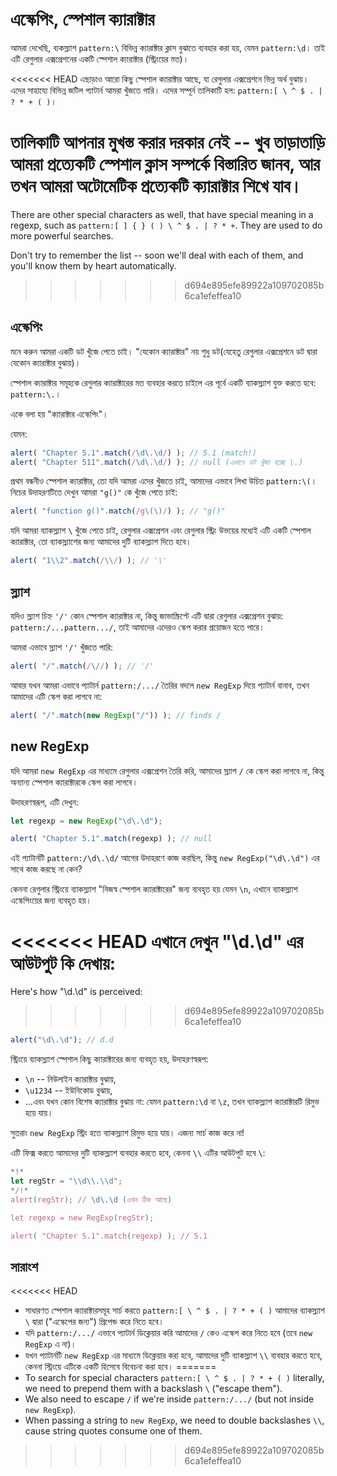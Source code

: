 
# এস্কেপিং, স্পেশাল ক্যারাক্টার

আমরা দেখেছি, ব্যকস্ল্যাশ `pattern:\` বিভিন্ন ক্যারাক্টার ক্লাস বুঝাতে ব্যবহার করা হয়, যেমন `pattern:\d`। তাই এটি রেগুলার এক্সপ্রেশনের একটি স্পেশাল ক্যারাক্টার (স্ট্রিংয়ের মত)।

<<<<<<< HEAD
এছাড়াও আরো কিছু স্পেশাল ক্যারাক্টার আছে, যা রেগুলার এক্সপ্রেশনে ভিন্ন অর্থ বুঝায়। এদের সাহায্যে বিভিন্ন জটিল প্যাটার্ন আমরা খুঁজতে পারি। এদের সম্পূর্ন তালিকাটি হল: `pattern:[ \ ^ $ . | ? * + ( )`।

তালিকাটি আপনার মুখস্ত করার দরকার নেই -- খুব তাড়াতাড়ি আমরা প্রত্যেকটি স্পেশাল ক্লাস সম্পর্কে বিস্তারিত জানব, আর তখন আমরা অটোমেটিক প্রত্যেকটি ক্যারাক্টার শিখে যাব।
=======
There are other special characters as well, that have special meaning in a regexp, such as `pattern:[ ] { } ( ) \ ^ $ . | ? * +`. They are used to do more powerful searches.

Don't try to remember the list -- soon we'll deal with each of them, and you'll know them by heart automatically.
>>>>>>> d694e895efe89922a109702085b6ca1efeffea10

## এস্কেপিং

মনে করুন আমরা একটি ডট খুঁজে পেতে চাই। "যেকোন ক্যারাক্টার" নয় শুধু ডট(যেহেতু রেগুলার এক্সপ্রেশনে ডট দ্বারা যেকোন ক্যারাক্টার বুঝায়)।

স্পেশাল ক্যারাক্টার সমূহকে রেগুলার ক্যারাক্টারের মত ব্যবহার করতে চাইলে এর পূর্বে একটি ব্যাকস্ল্যাশ যুক্ত করতে হবে: `pattern:\.`।

একে বলা হয় "ক্যারাক্টার এস্কেপিং"।

যেমন:
```js run
alert( "Chapter 5.1".match(/\d\.\d/) ); // 5.1 (match!)
alert( "Chapter 511".match(/\d\.\d/) ); // null (এখানে ডট খুঁজা হচ্ছে \.)
```

প্রথম বন্ধনীও স্পেশাল ক্যারাক্টার, তো যদি আমরা এদের খুঁজতে চাই, আমাদের এভাবে লিখা উচিত `pattern:\(`। নিচের উদাহরণটিতে দেখুন আমরা `"g()"` কে খুঁজে পেতে চাই:

```js run
alert( "function g()".match(/g\(\)/) ); // "g()"
```

যদি আমরা ব্যাকস্ল্যাশ `\` খুঁজে পেতে চাই, রেগুলার এক্সপ্রেশন এবং রেগুলার স্ট্রিং উভয়ের মধ্যেই এটি একটি স্পেশাল ক্যারাক্টার, তো ব্যাকস্ল্যাশের জন্য আমাদের দুটি ব্যাকস্ল্যাশ দিতে হবে।

```js run
alert( "1\\2".match(/\\/) ); // '\'
```

## স্ল্যাশ

যদিও স্ল্যাশ চিহ্ন `'/'` কোন স্পেশাল ক্যারাক্টার না, কিন্তু জাভাস্ক্রিপ্টে এটি দ্বারা রেগুলার এক্সপ্রেশন বুঝায়: `pattern:/...pattern.../`, তাই আমাদের এদেরও স্কেপ করার প্রয়োজন হতে পারে।

আমরা এভাবে স্ল্যাশ `'/'` খুঁজতে পারি:

```js run
alert( "/".match(/\//) ); // '/'
```

আবার যখন আমরা এভাবে প্যাটার্ন `pattern:/.../` তৈরির বদলে `new RegExp` দিয়ে প্যাটার্ন বানাব, তখন আমাদের এটি স্কেপ করা লাগবে না:

```js run
alert( "/".match(new RegExp("/")) ); // finds /
```

## new RegExp

যদি আমরা `new RegExp` এর মাধ্যমে রেগুলার এক্সপ্রেশন তৈরি করি, আমাদের স্ল্যাশ `/` কে স্কেপ করা লাগবে না, কিন্তু অন্যান্য স্পেশাল ক্যারাক্টারকে স্কেপ করা লাগবে।

উদাহরণস্বরূপ, এটি দেখুন:

```js run
let regexp = new RegExp("\d\.\d");

alert( "Chapter 5.1".match(regexp) ); // null
```

এই প্যাটার্নটি `pattern:/\d\.\d/` আগের উদাহরণে কাজ করছিল, কিন্তু `new RegExp("\d\.\d")` এর সাথে কাজ করছে না কেন?

কেননা রেগুলার স্ট্রিংয়ে ব্যাকস্ল্যাশ "নিজস্ব স্পেশাল ক্যারাক্টারের" জন্য ব্যবহৃত হয় যেমন `\n`, এখানে ব্যাকস্ল্যাশ এস্কেপিংয়ের জন্য ব্যবহৃত হয়।

<<<<<<< HEAD
এখানে দেখুন "\d\.\d" এর আউটপুট কি দেখায়:
=======
Here's how "\d\.\d" is perceived:
>>>>>>> d694e895efe89922a109702085b6ca1efeffea10

```js run
alert("\d\.\d"); // d.d
```

স্ট্রিংয়ে ব্যাকস্ল্যাশ স্পেশাল কিছু ক্যারাক্টারের জন্য ব্যবহৃত হয়, উদাহরণস্বরূপ:

- `\n` -- নিউলাইন ক্যারাক্টার বুঝায়,
- `\u1234` -- ইউনিকোড বুঝায়,
- ...এবং যখন কোন বিশেষ ক্যারাক্টার বুঝায় না: যেমন `pattern:\d` বা `\z`, তখন ব্যাকস্ল্যাশ ক্যারাক্টারটি রিমুভ হয়ে যায়।

সুতরাং `new RegExp` স্ট্রিং হতে ব্যাকস্ল্যাশ রিমুভ হয়ে যায়। এজন্য সার্চ কাজ করে না!

এটি ফিক্স করতে আমাদের দুটি ব্যাকস্ল্যাশ ব্যবহার করতে হবে, কেননা `\\` এটির আউটপুট হবে `\`:

```js run
*!*
let regStr = "\\d\\.\\d";
*/!*
alert(regStr); // \d\.\d (এখন ঠিক আছে)

let regexp = new RegExp(regStr);

alert( "Chapter 5.1".match(regexp) ); // 5.1
```

## সারাংশ

<<<<<<< HEAD
- সাধারণত স্পেশাল ক্যারাক্টারসমূহ সার্চ করতে `pattern:[ \ ^ $ . | ? * + ( )` আমাদের ব্যাকস্ল্যাশ `\` দ্বারা  ("এস্কেপের জন্য") প্রিপেন্ড করে নিতে হবে।
- যদি `pattern:/.../` এভাবে প্যাটার্ন ডিক্লেয়ার করি আমাদের `/` কেও এস্কেপ করে নিতে হবে (তবে `new RegExp` এ না)।
- যখন প্যাটার্নটি `new RegExp` এর মাধ্যমে ডিক্লেয়ার করা হবে, আমাদের দুটি ব্যাকস্ল্যাশ `\\` ব্যবহার করতে হবে, কেননা স্ট্রিংয়ে এটিকে একটি হিসেবে বিবেচনা করা হবে।
=======
- To search for special characters `pattern:[ \ ^ $ . | ? * + ( )` literally, we need to prepend them with a backslash `\` ("escape them").
- We also need to escape `/` if we're inside `pattern:/.../` (but not inside `new RegExp`).
- When passing a string to `new RegExp`, we need to double backslashes `\\`, cause string quotes consume one of them.
>>>>>>> d694e895efe89922a109702085b6ca1efeffea10
